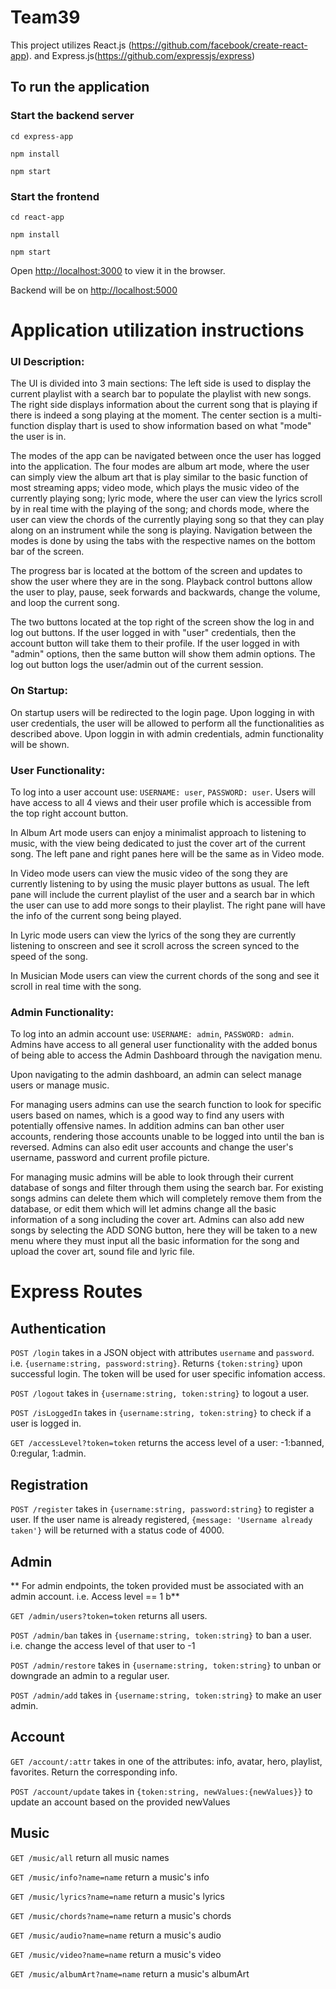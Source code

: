 # Team39

This project utilizes React.js  (https://github.com/facebook/create-react-app). and Express.js(https://github.com/expressjs/express)

## To run the application

### Start the backend server

`cd express-app`

`npm install`

`npm start`

### Start the frontend

`cd react-app`

`npm install`

`npm start`

Open [http://localhost:3000](http://localhost:3000) to view it in the browser.

Backend will be on [http://localhost:5000](http://localhost:5000)


# Application utilization instructions

### UI Description:
The UI is divided into 3 main sections: The left side is used to display the current playlist with a search bar to populate the playlist with new songs. The right side displays information about the current song that is playing if there is indeed a song playing at the moment. The center section is a multi-function display thart is used to show information based on what "mode" the user is in. 

The modes of the app can be navigated between once the user has logged into the application. The four modes are album art mode, where the user can simply view the album art that is play similar to the basic function of most streaming apps; video mode, which plays the music video of the currently playing song; lyric mode, where the user can view the lyrics scroll by in real time with the playing of the song; and chords mode, where the user can view the chords of the currently playing song so that they can play along on an instrument while the song is playing. Navigation between the modes is done by using the tabs with the respective names on the bottom bar of the screen.

The progress bar is located at the bottom of the screen and updates to show the user where they are in the song. Playback control buttons allow the user to play, pause, seek forwards and backwards, change the volume, and loop the current song. 

The two buttons located at the top right of the screen show the log in and log out buttons. If the user logged in with "user" credentials, then the account button will take them to their profile. If the user logged in with "admin" options, then the same button will show them admin options. The log out button logs the user/admin out of the current session.

### On Startup:
On startup users will be redirected to the login page. Upon logging in with user credentials, the user will be allowed to perform all the functionalities as described above. Upon loggin in with admin credentials, admin functionality will be shown. 

### User Functionality:
To log into a user account use: `USERNAME: user`, `PASSWORD: user`.
Users will have access to all 4 views and their user profile which is accessible from the top right account button. 

In Album Art mode users can enjoy a minimalist approach to listening to music, with the view being dedicated to
just the cover art of the current song. The left pane and right panes here will be the same as in Video mode.

In Video mode users can view the music video of the song they are currently listening to by using the music player
buttons as usual. The left pane will include the current playlist of the user and a search bar in which the user can use to add more songs to their playlist. The right pane will have the info of the current song being played.

In Lyric mode users can view the lyrics of the song they are currently listening to onscreen and see it scroll across the screen synced to the speed of the song.

In Musician Mode users can view the current chords of the song and see it scroll in real time with the song. 

### Admin Functionality:
To log into an admin account use: `USERNAME: admin`, `PASSWORD: admin`. 
Admins have access to all general user functionality with the added bonus of being able to access the Admin Dashboard
through the navigation menu.

Upon navigating to the admin dashboard, an admin can select manage users or manage music.

For managing users admins can use the search function to look for specific users based on names, which is a good way to
find any users with potentially offensive names. In addition admins can ban other user accounts, rendering those accounts
unable to be logged into until the ban is reversed. Admins can also edit user accounts and change the user's username, password and current profile picture.

For managing music admins will be able to look through their current database of songs and filter through them using the search bar.
For existing songs admins can delete them which will completely remove them from the database, or edit them which will let admins change all the basic information of a song including the cover art.
Admins can also add new songs by selecting the ADD SONG button, here they will be taken to a new menu where they must input all the basic information for the song and upload the cover art, sound file and lyric file.

# Express Routes

## Authentication

`POST /login` takes in a JSON object with attributes `username` and `password`. i.e. `{username:string, password:string}`. Returns `{token:string}` upon successful login. The token will be used for user specific infomation access.

`POST /logout` takes in  `{username:string, token:string}` to logout a user.

`POST /isLoggedIn` takes in  `{username:string, token:string}` to check if a user is logged in.

`GET /accessLevel?token=token` returns the access level of a user: -1:banned, 0:regular, 1:admin.

## Registration

`POST /register` takes in `{username:string, password:string}` to register a user. If the user name is already registered, `{message: 'Username already taken'}` will be returned with a status code of 4000.

## Admin

** For admin endpoints, the token provided must be associated with an admin account. i.e. Access level == 1 b**

`GET /admin/users?token=token` returns all users. 

`POST /admin/ban` takes in `{username:string, token:string}` to ban a user. i.e. change the access level of that user to -1

`POST /admin/restore` takes in `{username:string, token:string}` to unban or downgrade an admin to a regular user.

`POST /admin/add` takes in  `{username:string, token:string}` to make an user admin.

## Account

`GET /account/:attr` takes in one of the attributes: info, avatar, hero, playlist, favorites. Return the corresponding info.

`POST /account/update` takes in `{token:string, newValues:{newValues}}` to update an account based on the provided newValues

## Music

`GET /music/all` return all music names

`GET /music/info?name=name` return a music's info

`GET /music/lyrics?name=name` return a music's lyrics

`GET /music/chords?name=name` return a music's chords

`GET /music/audio?name=name` return a music's audio

`GET /music/video?name=name` return a music's video

`GET /music/albumArt?name=name` return a music's albumArt



